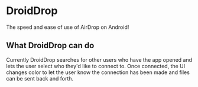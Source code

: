 # DroidDrop
The speed and ease of use of AirDrop on Android!
## What DroidDrop can do
Currently DroidDrop searches for other users who have the app opened and lets the user select who they'd like to connect to. Once connected, the UI changes color to let the user know the connection has been made and files can be sent back and forth.
